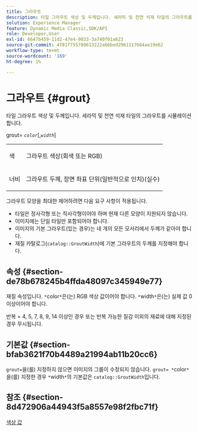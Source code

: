 ```yaml
---
title: 그라우트
description: 타일 그라우트 색상 및 두께입니다. 세라믹 및 천연 석재 타일의 그라우트를 시뮬레이션합니다.
solution: Experience Manager
feature: Dynamic Media Classic,SDK/API
role: Developer,User
exl-id: 6647b459-11d2-47e4-9033-3a740f01a623
source-git-commit: 4f81f755789613222a66bed2961117604ae19e62
workflow-type: tm+mt
source-wordcount: '169'
ht-degree: 1%

---
```


# 그라우트 {#grout}

타일 그라우트 색상 및 두께입니다. 세라믹 및 천연 석재 타일의 그라우트를 시뮬레이션합니다.

grout= *`color`*[,*`width`*]

<table id="simpletable_302B78CFC8F14E0F962D1D2064AD1371"> 
 <tr class="strow"> 
  <td class="stentry"> <p> <span class="codeph"> <span class="varname"> 색 </span> </span> </p> </td>
  <td class="stentry"> <p>그라우트 색상(회색 또는 RGB) </p> </td> 
 </tr> 
 <tr class="strow"> 
  <td class="stentry"> <p> <span class="codeph"> <span class="varname"> 너비 </span> </span> </p> </td>
  <td class="stentry"> <p>그라우트 두께, 장면 좌표 단위(일반적으로 인치)(실수) </p> </td>
 </tr> 
</table>

그라우트 모양을 최대한 제어하려면 다음 요구 사항이 적용됩니다.

* 타일은 정사각형 또는 직사각형이어야 하며 현재 다른 모양이 지원되지 않습니다.
* 이미지에는 단일 타일만 포함되어야 합니다.
* 이미지의 기본 그라우트(있는 경우)는 네 개의 모든 모서리에서 두께가 같아야 합니다.
* 재질 카탈로그(`catalog::GroutWidth`)에 기본 그라우트의 두께를 지정해야 합니다.

## 속성 {#section-de78b678245b4ffda48097c345949e77}

재질 속성입니다. `*`color`*`은(는) RGB 색상 값이어야 합니다. `*`width`*`은(는) 실제 값 0 이상이어야 합니다.

반복 = 4, 5, 7, 8, 9, 14 이상인 경우 또는 반복 가능한 질감 이외의 재료에 대해 지정된 경우 무시됩니다.

## 기본값 {#section-bfab3621f70b4489a21994ab11b20cc6}

`grout=`을(를) 지정하지 않으면 이미지의 그룹이 수정되지 않습니다. `grout= *`color`*`을(를) 지정한 경우 `*`width`*`의 기본값은 `catalog::GroutWidth`입니다.

## 참조 {#section-8d472906a44943f5a8557e98f2fbc71f}

[색상 값](../../../../../ir-api/http-protocol/image-rendering-api-ref/c-ir-http-protocol-ref/c-ir-http-protocol-syntax-and-features/r-ir-color-values.md#reference-657f95c0841742d2a55a48bc938303f6)
